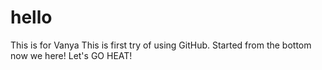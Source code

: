 # hello
This is for Vanya
This is first try of using GitHub. Started from the bottom now we here! Let's GO HEAT!
